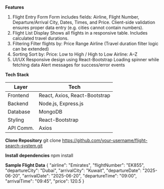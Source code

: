 **Features**
1. Flight Entry Form
Form includes fields: Airline, Flight Number, Departure/Arrival City, Dates, Times, and Price.
Client-side validation ensures proper data entry (e.g. cities cannot contain numbers).
2. Flight List Display
Shows all flights in a responsive table.
Includes calculated travel durations.
3. Filtering
Filter flights by:
Price Range
Airline
(Travel duration filter logic can be extended)
4. Sorting
Sort by:
Price: Low to High / High to Low
Airline: A–Z
5. UI/UX
Responsive design using React-Bootstrap
Loading spinner while fetching data
Alert messages for success/error events

**Tech Stack**

| Layer     | Tech                          |
| --------- | ----------------------------- |
| Frontend  | React, Axios, React-Bootstrap |
| Backend   | Node.js, Express.js           |
| Database  | MongoDB         |
| Styling   | React-Bootstrap               |
| API Comm. | Axios                         |

**Clone Repository**
git clone https://github.com/your-username/flight-search-system.git

**Install dependencies**
npm install

**Sample Flight Data**
{
  "airline": "Emirates",
  "flightNumber": "EK855",
  "departureCity": "Dubai",
  "arrivalCity": "Kuwait",
  "departureDate": "2025-06-20",
  "arrivalDate": "2025-06-20",
  "departureTime": "09:00",
  "arrivalTime": "09:45",
  "price": 120.5
}
